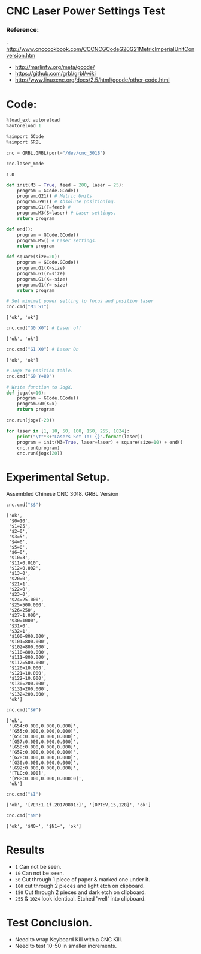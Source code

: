 
# CNC Laser Power Settings Test

### Reference:
-http://www.cnccookbook.com/CCCNCGCodeG20G21MetricImperialUnitConversion.htm
- http://marlinfw.org/meta/gcode/
- https://github.com/grbl/grbl/wiki
- http://www.linuxcnc.org/docs/2.5/html/gcode/other-code.html

# Code:


```python
%load_ext autoreload
%autoreload 1
```


```python
%aimport GCode
%aimport GRBL
```


```python
cnc = GRBL.GRBL(port="/dev/cnc_3018")
```


```python
cnc.laser_mode
```




    1.0




```python
def init(M3 = True, feed = 200, laser = 25):
    program = GCode.GCode()
    program.G21() # Metric Units
    program.G91() # Absolute positioning.
    program.G1(F=feed) #
    program.M3(S=laser) # Laser settings.
    return program
```


```python
def end():
    program = GCode.GCode()
    program.M5() # Laser settings.
    return program
```


```python
def square(size=20):    
    program = GCode.GCode()
    program.G1(X=size)
    program.G1(Y=size)
    program.G1(X=-size)
    program.G1(Y=-size)
    return program
```


```python
# Set minimal power setting to focus and position laser
cnc.cmd("M3 S1")
```




    ['ok', 'ok']




```python
cnc.cmd("G0 X0") # Laser off
```




    ['ok', 'ok']




```python
cnc.cmd("G1 X0") # Laser On
```




    ['ok', 'ok']




```python
# JogY to position table.
cnc.cmd("G0 Y+80")
```


```python
# Write function to JogX.
def jogx(x=10):
    program = GCode.GCode()
    program.G0(X=x)
    return program
```


```python
cnc.run(jogx(-20))
```


```python
for laser in [1, 10, 50, 100, 150, 255, 1024]:
    print("\t"*3+"Lasers Set To: {}".format(laser))
    program = init(M3=True, laser=laser) + square(size=10) + end()
    cnc.run(program)
    cnc.run(jogx(20))
```

# Experimental Setup.

Assembled Chinese CNC 3018.
GRBL Version


```python
cnc.cmd("$$")
```




    ['ok',
     '$0=10',
     '$1=25',
     '$2=0',
     '$3=5',
     '$4=0',
     '$5=0',
     '$6=0',
     '$10=3',
     '$11=0.010',
     '$12=0.002',
     '$13=0',
     '$20=0',
     '$21=1',
     '$22=0',
     '$23=0',
     '$24=25.000',
     '$25=500.000',
     '$26=250',
     '$27=1.000',
     '$30=1000',
     '$31=0',
     '$32=1',
     '$100=800.000',
     '$101=800.000',
     '$102=800.000',
     '$110=800.000',
     '$111=800.000',
     '$112=500.000',
     '$120=10.000',
     '$121=10.000',
     '$122=10.000',
     '$130=200.000',
     '$131=200.000',
     '$132=200.000',
     'ok']




```python
cnc.cmd("$#")
```




    ['ok',
     '[G54:0.000,0.000,0.000]',
     '[G55:0.000,0.000,0.000]',
     '[G56:0.000,0.000,0.000]',
     '[G57:0.000,0.000,0.000]',
     '[G58:0.000,0.000,0.000]',
     '[G59:0.000,0.000,0.000]',
     '[G28:0.000,0.000,0.000]',
     '[G30:0.000,0.000,0.000]',
     '[G92:0.000,0.000,0.000]',
     '[TLO:0.000]',
     '[PRB:0.000,0.000,0.000:0]',
     'ok']




```python
cnc.cmd("$I")
```




    ['ok', '[VER:1.1f.20170801:]', '[OPT:V,15,128]', 'ok']




```python
cnc.cmd("$N")
```




    ['ok', '$N0=', '$N1=', 'ok']



# Results

- ``1`` Can not be seen.
- ``10`` Can not be seen.
- ``50`` Cut through 1 piece of paper & marked one under it.
- ``100`` cut through 2 pieces and light etch on clipboard.
- ``150`` Cut through 2 pieces and dark etch on clipboard.
- ``255`` & ``1024`` look identical. Etched 'well' into clipboard.

# Test Conclusion.

- Need to wrap Keyboard Kill with a CNC Kill.
- Need to test 10-50 in smaller increments.
